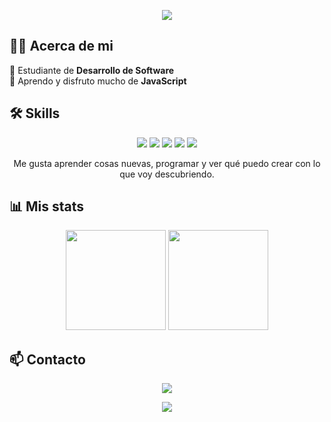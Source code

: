 <!-- Banner -->
<p align="center">
  <img src="https://capsule-render.vercel.app/api?type=waving&color=0:00c6ff,100:0072ff&height=200&section=header&text=👋Bienvenido!%20&fontSize=40&fontColor=ffffff&animation=fadeIn" />
</p>

## 👨‍💻 Acerca de mi
📌 Estudiante de **Desarrollo de Software**  
📌 Aprendo y disfruto mucho de **JavaScript**  

## 🛠️ Skills
<p align="center">
  <img src="https://img.shields.io/badge/-JavaScript-F7DF1E?style=for-the-badge&logo=javascript&logoColor=black" />
  <img src="https://img.shields.io/badge/-Node.js-339933?style=for-the-badge&logo=nodedotjs&logoColor=white" />
  <img src="https://img.shields.io/badge/-Express.js-000000?style=for-the-badge&logo=express&logoColor=white" />
  <img src="https://img.shields.io/badge/-PHP-777BB4?style=for-the-badge&logo=php&logoColor=white" />
  <img src="https://img.shields.io/badge/-SQL%20Server-CC2927?style=for-the-badge&logo=microsoftsqlserver&logoColor=white" />
</p>

<p align="center">
  Me gusta aprender cosas nuevas, programar y ver qué puedo crear con lo que voy descubriendo.
</p>

## 📊 Mis stats
<p align="center">
  <img src="https://github-readme-stats.vercel.app/api?username=Elkyat&show_icons=true&theme=tokyonight&count_private=true" height="160"/>
  <img src="https://github-readme-stats.vercel.app/api/top-langs/?username=Elkyat&layout=compact&theme=tokyonight" height="160"/>
</p>

## 📫 Contacto
<p align="center">
  <a href="https://www.linkedin.com/in/augusto-gaite-338a5a317/">
    <img src="https://img.shields.io/badge/LinkedIn-blue?logo=linkedin&logoColor=white" />
  </a>
</p>

<!-- Footer -->
<p align="center">
  <img src="https://capsule-render.vercel.app/api?type=waving&color=0:0072ff,100:00c6ff&height=100&section=footer"/>
</p>
